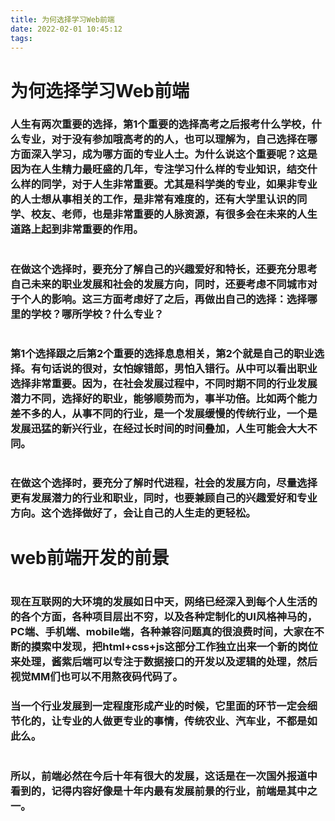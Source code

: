 ```yaml
---
title: 为何选择学习Web前端
date: 2022-02-01 10:45:12
tags:
---
```

# 为何选择学习Web前端
### 人生有两次重要的选择，第1个重要的选择高考之后报考什么学校，什么专业，对于没有参加哦高考的的人，也可以理解为，自己选择在哪方面深入学习，成为哪方面的专业人士。为什么说这个重要呢？这是因为在人生精力最旺盛的几年，专注学习什么样的专业知识，结交什么样的同学，对于人生非常重要。尤其是科学类的专业，如果非专业的人士想从事相关的工作，是非常有难度的，还有大学里认识的同学、校友、老师，也是非常重要的人脉资源，有很多会在未来的人生道路上起到非常重要的作用。
#
### 在做这个选择时，要充分了解自己的兴趣爱好和特长，还要充分思考自己未来的职业发展和社会的发展方向，同时，还要考虑不同城市对于个人的影响。这三方面考虑好了之后，再做出自己的选择：选择哪里的学校？哪所学校？什么专业？
#
### 第1个选择跟之后第2个重要的选择息息相关，第2个就是自己的职业选择。有句话说的很对，女怕嫁错郎，男怕入错行。从中可以看出职业选择非常重要。因为，在社会发展过程中，不同时期不同的行业发展潜力不同，选择好的职业，能够顺势而为，事半功倍。比如两个能力差不多的人，从事不同的行业，是一个发展缓慢的传统行业，一个是发展迅猛的新兴行业，在经过长时间的时间叠加，人生可能会大大不同。
#
### 在做这个选择时，要充分了解时代进程，社会的发展方向，尽量选择更有发展潜力的行业和职业，同时，也要兼顾自己的兴趣爱好和专业方向。这个选择做好了，会让自己的人生走的更轻松。
# web前端开发的前景
#
### 现在互联网的大环境的发展如日中天，网络已经深入到每个人生活的的各个方面，各种项目层出不穷，以及各种定制化的UI风格神马的，PC端、手机端、mobile端，各种兼容问题真的很浪费时间，大家在不断的摸索中发现，把html+css+js这部分工作独立出来一个新的岗位来处理，酱紫后端可以专注于数据接口的开发以及逻辑的处理，然后视觉MM们也可以不用熬夜码代码了。
### 当一个行业发展到一定程度形成产业的时候，它里面的环节一定会细节化的，让专业的人做更专业的事情，传统农业、汽车业，不都是如此么。
#
### 所以，前端必然在今后十年有很大的发展，这话是在一次国外报道中看到的，记得内容好像是十年内最有发展前景的行业，前端是其中之一。